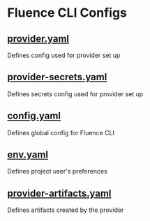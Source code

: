# Fluence CLI Configs

## [provider.yaml](./provider.md)

Defines config used for provider set up

## [provider-secrets.yaml](./provider-secrets.md)

Defines secrets config used for provider set up

## [config.yaml](./config.md)

Defines global config for Fluence CLI

## [env.yaml](./env.md)

Defines project user's preferences

## [provider-artifacts.yaml](./provider-artifacts.md)

Defines artifacts created by the provider